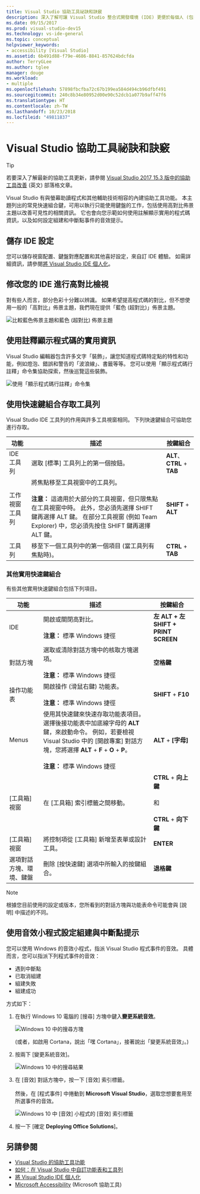 ```yaml
---
title: Visual Studio 協助工具祕訣和訣竅
description: 深入了解可讓 Visual Studio 整合式開發環境 (IDE) 更便於每個人 (包括行動不便人士) 使用的祕訣和訣竅。
ms.date: 09/15/2017
ms.prod: visual-studio-dev15
ms.technology: vs-ide-general
ms.topic: conceptual
helpviewer_keywords:
- accessibility [Visual Studio]
ms.assetid: 6b491d88-f79e-4686-8841-857624bdcfda
author: TerryGLee
ms.author: tglee
manager: douge
ms.workload:
- multiple
ms.openlocfilehash: 57898fbcfba72c67b199ea584d494cb96dfbf491
ms.sourcegitcommit: 240c8b34e80952d00e90c52dcb1a077b9aff47f6
ms.translationtype: HT
ms.contentlocale: zh-TW
ms.lasthandoff: 10/23/2018
ms.locfileid: "49811837"
---
```

# <a name="accessibility-tips-and-tricks-for-visual-studio"></a>Visual Studio 協助工具祕訣和訣竅

> [!TIP]
> 若要深入了解最新的協助工具更新，請參閱 [Visual Studio 2017 15.3 版中的協助工具改善](https://blogs.msdn.microsoft.com/visualstudio/2017/08/14/accessibility-improvements-in-visual-studio-2017-version-15-3/) \(英文\) 部落格文章。

Visual Studio 有與螢幕助讀程式和其他輔助技術相容的內建協助工具功能。 本主題列出的常見快速組合鍵，可用以執行只能使用鍵盤的工作，包括使用高對比佈景主題以改善可見性的相關資訊。 它也會向您示範如何使用註解顯示實用的程式碼資訊，以及如何設定組建和中斷點事件的音效提示。

## <a name="save-your-ide-settings"></a>儲存 IDE 設定

 您可以儲存視窗配置、鍵盤對應配置和其他喜好設定，來自訂 IDE 體驗。 如需詳細資訊，請參閱[將 Visual Studio IDE 個人化](../../ide/personalizing-the-visual-studio-ide.md)。

## <a name="modify-your-ide-for-high-contrast-viewing"></a>修改您的 IDE 進行高對比檢視

對有些人而言，部分色彩十分難以辨識。 如果希望提高程式碼的對比，但不想使用一般的「高對比」佈景主題，我們現在提供「藍色 (超對比)」佈景主題。

  ![比較藍色佈景主題和藍色 (超對比) 佈景主題](media/blue-extra-contrast-theme.png)

## <a name="use-annotations-to-reveal-useful-information-about-your-code"></a>使用註釋顯示程式碼的實用資訊

Visual Studio 編輯器包含許多文字「裝飾」，讓您知道程式碼特定點的特性和功能，例如燈泡、錯誤和警告的「波浪線」、書籤等等。 您可以使用「顯示程式碼行註釋」命令集協助探索，然後巡覽這些裝飾。

  ![使用「顯示程式碼行註釋」命令集](media/show-line-annotations-command-set.png)

## <a name="access-toolbars-by-using-shortcut-key-combinations"></a>使用快速鍵組合存取工具列

Visual Studio IDE 工具列的作用與許多工具視窗相同。 下列快速鍵組合可協助您進行存取。

|功能|描述|按鍵組合|
|-------------|-----------------| - |
|IDE 工具列|選取 [標準] 工具列上的第一個按鈕。|**ALT**、**CTRL** + **TAB**|
|工作視窗工具列|將焦點移至工具視窗中的工具列。 <br> <br> **注意：** 這適用於大部分的工具視窗，但只限焦點在工具視窗中時。 此外，您必須先選擇 SHIFT 鍵再選擇 ALT 鍵。 在部分工具視窗 (例如 Team Explorer) 中，您必須先按住 SHIFT 鍵再選擇 ALT 鍵。|**SHIFT** + **ALT**|
|工具列|移至下一個工具列中的第一個項目 (當工具列有焦點時)。|**CTRL** + **TAB**|

### <a name="other-useful-shortcut-key-combinations"></a>其他實用快速鍵組合

有些其他實用快速鍵組合包括下列項目。

|功能|描述|按鍵組合|
|-------------|-----------------| - |
|IDE|開啟或關閉高對比。 <br> <br> **注意：** 標準 Windows 捷徑|**左 ALT + 左 SHIFT + PRINT SCREEN**|
|對話方塊|選取或清除對話方塊中的核取方塊選項。 <br> <br> **注意：** 標準 Windows 捷徑|**空格鍵**|
|操作功能表|開啟操作 (滑鼠右鍵) 功能表。 <br> <br> **注意：** 標準 Windows 捷徑|**SHIFT** + **F10**|
|Menus|使用其快速鍵來快速存取功能表項目。 選擇後接功能表中加底線字母的 **ALT** 鍵，來啟動命令。 例如，若要檢視 Visual Studio 中的 [開啟專案] 對話方塊，您將選擇 **ALT** + **F** + **O** + **P**。  <br><br> **注意：** 標準 Windows 捷徑|**ALT** + **[字母]**|
|[工具箱] 視窗|在 [工具箱] 索引標籤之間移動。|**CTRL** + **向上鍵**<br /><br /> 和<br /><br /> **CTRL** + **向下鍵**|
|[工具箱] 視窗|將控制項從 [工具箱] 新增至表單或設計工具。|**ENTER**|
|選項對話方塊、環境、鍵盤|刪除 [按快速鍵] 選項中所輸入的按鍵組合。|**退格鍵**|

> [!NOTE]
> 根據您目前使用的設定或版本，您所看到的對話方塊與功能表命令可能會與 [說明] 中描述的不同。

## <a name="use-the-sound-applet-to-set-build-and-breakpoint-cues"></a>使用音效小程式設定組建與中斷點提示

您可以使用 Windows 的音效小程式，指派 Visual Studio 程式事件的音效。 具體而言，您可以指派下列程式事件的音效：

 * 遇到中斷點
 * 已取消組建
 * 組建失敗
 * 組建成功

方式如下：

1. 在執行 Windows 10 電腦的 [搜尋] 方塊中鍵入**變更系統音效**。

   ![Windows 10 中的搜尋方塊](media/type-here-to-search.png)

   (或者，如啟用 Cortana，說出「嘿 Cortana」，接著說出「變更系統音效」。)

2. 按兩下 [變更系統音效]。

   ![Windows 10 中的搜尋結果](media/change-system-sounds.png)

3. 在 [音效] 對話方塊中，按一下 [音效] 索引標籤。 <br><br>
   然後，在 [程式事件] 中捲動到 **Microsoft Visual Studio**，選取您想要套用至所選事件的音效。

   ![Windows 10 中 [音效] 小程式的 [音效] 索引標籤](media/sound-applet.png)

4. 按一下 [確定 **Deploying Office Solutions**]。

## <a name="see-also"></a>另請參閱

* [Visual Studio 的協助工具功能](../../ide/reference/accessibility-features-of-visual-studio.md)
* [如何：在 Visual Studio 中自訂功能表和工具列](../../ide/how-to-customize-menus-and-toolbars-in-visual-studio.md)
* [將 Visual Studio IDE 個人化](../../ide/personalizing-the-visual-studio-ide.md)
* [Microsoft Accessibility](https://www.microsoft.com/Accessibility) (Microsoft 協助工具)
